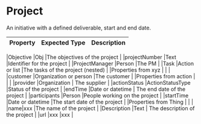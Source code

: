 # Project
An initiative with a defined deliverable, start and end date.


|Property |Expected Type |Description |
|---------|--------------|------------|

|Objective |Obj |The objectives of the project |
|projectNumber |Text |Identifier for the project |
|ProjectManager |Person |The PM |
|Task |Action or list |The tasks of the project (nested) |
|Properties from xyz | | |
|customer |Organization or person |The customer |
|Properties from action | | |
|provider |Organization | The supplier |
|actionStatus |ActionStatusType |Status of the project |
|endTime |Date or datetime | The end date of the project |
|participants |Person |People working on the project |
|startTime |Date or datetime |The start date of the project |
|Properties from Thing | | |
|name|xxx |The name of the project |
|Description |Text | The description of the project |
|url |xxx |xxx |
